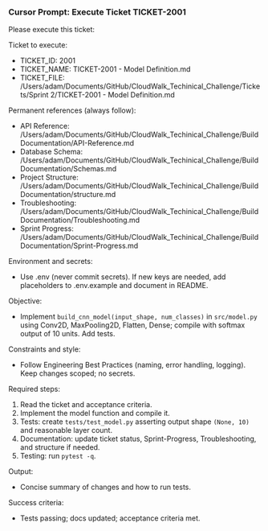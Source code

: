 ### Cursor Prompt: Execute Ticket TICKET-2001

Please execute this ticket:

Ticket to execute:
- TICKET_ID: 2001
- TICKET_NAME: TICKET-2001 - Model Definition.md
- TICKET_FILE: /Users/adam/Documents/GitHub/CloudWalk_Techinical_Challenge/Tickets/Sprint 2/TICKET-2001 - Model Definition.md

Permanent references (always follow):
- API Reference: /Users/adam/Documents/GitHub/CloudWalk_Techinical_Challenge/Build Documentation/API-Reference.md
- Database Schema: /Users/adam/Documents/GitHub/CloudWalk_Techinical_Challenge/Build Documentation/Schemas.md
- Project Structure: /Users/adam/Documents/GitHub/CloudWalk_Techinical_Challenge/Build Documentation/structure.md
- Troubleshooting: /Users/adam/Documents/GitHub/CloudWalk_Techinical_Challenge/Build Documentation/Troubleshooting.md
- Sprint Progress: /Users/adam/Documents/GitHub/CloudWalk_Techinical_Challenge/Build Documentation/Sprint-Progress.md

Environment and secrets:
- Use .env (never commit secrets). If new keys are needed, add placeholders to .env.example and document in README.

Objective:
- Implement `build_cnn_model(input_shape, num_classes)` in `src/model.py` using Conv2D, MaxPooling2D, Flatten, Dense; compile with softmax output of 10 units. Add tests.

Constraints and style:
- Follow Engineering Best Practices (naming, error handling, logging). Keep changes scoped; no secrets.

Required steps:
1) Read the ticket and acceptance criteria.
2) Implement the model function and compile it.
3) Tests: create `tests/test_model.py` asserting output shape `(None, 10)` and reasonable layer count.
4) Documentation: update ticket status, Sprint-Progress, Troubleshooting, and structure if needed.
5) Testing: run `pytest -q`.

Output:
- Concise summary of changes and how to run tests.

Success criteria:
- Tests passing; docs updated; acceptance criteria met. 